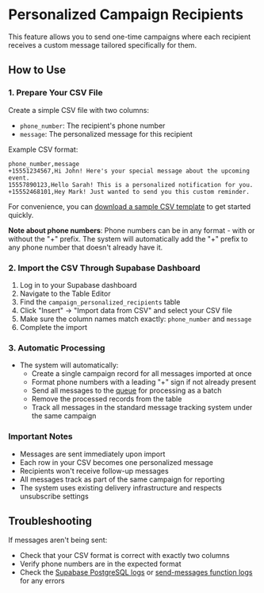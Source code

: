 # Personalized Campaign Recipients

This feature allows you to send one-time campaigns where each recipient receives a custom message tailored specifically for them.

## How to Use

### 1. Prepare Your CSV File

Create a simple CSV file with two columns:
- `phone_number`: The recipient's phone number
- `message`: The personalized message for this recipient

Example CSV format:
```csv
phone_number,message
+15551234567,Hi John! Here's your special message about the upcoming event.
15557890123,Hello Sarah! This is a personalized notification for you.
+15552468101,Hey Mark! Just wanted to send you this custom reminder.
```

For convenience, you can [download a sample CSV template](sample_personalized_campaign.csv) to get started quickly.

**Note about phone numbers**: Phone numbers can be in any format - with or without the "+" prefix. The system will automatically add the "+" prefix to any phone number that doesn't already have it.

### 2. Import the CSV Through Supabase Dashboard

1. Log in to your Supabase dashboard
2. Navigate to the Table Editor
3. Find the `campaign_personalized_recipients` table
4. Click "Insert" -> "Import data from CSV" and select your CSV file
5. Make sure the column names match exactly: `phone_number` and `message`
6. Complete the import

### 3. Automatic Processing

- The system will automatically:
  - Create a single campaign record for all messages imported at once
  - Format phone numbers with a leading "+" sign if not already present
  - Send all messages to the [queue](https://supabase.com/dashboard/project/<projectId>/integrations/queues/queues) for processing as a batch
  - Remove the processed records from the table
  - Track all messages in the standard message tracking system under the same campaign

### Important Notes

- Messages are sent immediately upon import
- Each row in your CSV becomes one personalized message
- Recipients won't receive follow-up messages
- All messages track as part of the same campaign for reporting
- The system uses existing delivery infrastructure and respects unsubscribe settings

## Troubleshooting

If messages aren't being sent:
- Check that your CSV format is correct with exactly two columns
- Verify phone numbers are in the expected format
- Check the [Supabase PostgreSQL logs](https://supabase.com/dashboard/project/<projectId>/logs/postgres-logs) or [send-messages function logs](https://supabase.com/dashboard/project/<projectId>/functions/send-messages/logs) for any errors
